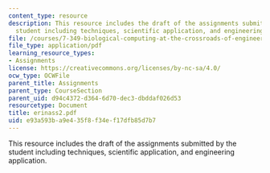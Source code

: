 ```yaml
---
content_type: resource
description: This resource includes the draft of the assignments submitted by the
  student including techniques, scientific application, and engineering application.
file: /courses/7-349-biological-computing-at-the-crossroads-of-engineering-and-science-spring-2005/e93a593ba9e435f8f34ef17dfb85d7b7_erinass2.pdf
file_type: application/pdf
learning_resource_types:
- Assignments
license: https://creativecommons.org/licenses/by-nc-sa/4.0/
ocw_type: OCWFile
parent_title: Assignments
parent_type: CourseSection
parent_uid: d94c4372-d364-6d70-dec3-dbddaf026d53
resourcetype: Document
title: erinass2.pdf
uid: e93a593b-a9e4-35f8-f34e-f17dfb85d7b7
---
```

This resource includes the draft of the assignments submitted by the student including techniques, scientific application, and engineering application.
